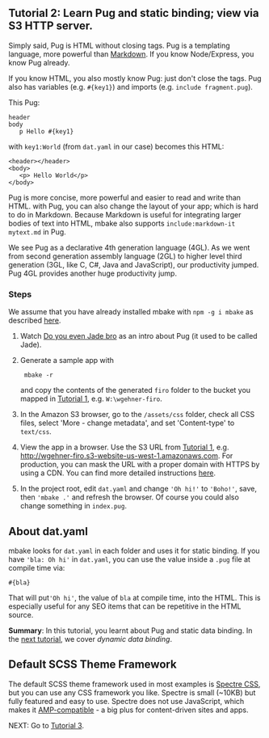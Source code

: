 
## Tutorial 2: Learn Pug and static binding; view via S3 HTTP server.

Simply said, Pug is HTML without closing tags. Pug is a templating language,  more powerful than [Markdown](https://en.wikipedia.org/wiki/Markdown). If you know Node/Express, you know Pug already.

If you know HTML, you also mostly know Pug: just don't close the tags. Pug also has variables (e.g. `#{key1}`) and imports (e.g. `include fragment.pug`).

This Pug:

    header
    body
       p Hello #{key1}


with `key1:World` (from `dat.yaml` in our case)
becomes this HTML:

    <header></header>
    <body>
       <p> Hello World</p>
    </body>

Pug is more concise, more powerful and easier to read and write than HTML. with Pug, you can also change the layout of your app; which is hard to do in Markdown. Because Markdown is useful for integrating larger bodies of text into HTML, mbake also supports `include:markdown-it mytext.md` in Pug.

We see Pug as a declarative 4th generation language (4GL). As we went from second generation assembly language (2GL) to higher level third generation (3GL, like C, C#, Java and JavaScript), our productivity jumped. Pug 4GL provides another huge productivity jump. 

### Steps

We assume that you have already installed mbake with `npm -g i mbake` as described [here](/#how-to-install-mbake).

1. Watch [Do you even Jade bro](http://youtube.com/watch?v=wzAWI9h3q18) as an intro about Pug (it used to be called Jade).

2. Generate a sample app with

        mbake -r

    and copy the contents of the generated `firo` folder to the bucket you mapped in [Tutorial 1](/t1/), e.g. `W:\wgehner-firo`.

3. In the Amazon S3 browser, go to the `/assets/css` folder, check all CSS files, select 'More - change metadata', and set 'Content-type' to `text/css`.

4. View the app in a browser. Use the S3 URL from [Tutorial 1](/t1/), e.g. <http://wgehner-firo.s3-website-us-west-1.amazonaws.com>. For production, you can mask the URL with a proper domain with HTTPS by using a CDN. You can find more detailed instructions [here](/cdn/).

5. In the project root, edit `dat.yaml` and change `'Oh hi!'` to `'Boho!'`, save, then `'mbake .'` and refresh the browser. Of course you could also change something in `index.pug`.

## About dat.yaml
mbake looks for `dat.yaml` in each folder and uses it for static binding. If you have `'bla: Oh hi'` in `dat.yaml`, you can use the value inside a `.pug` file at compile time via:

    #{bla}


That will put`'Oh hi'`, the value of `bla` at compile time, into the HTML. This is especially useful for any SEO items that can be repetitive in the HTML source.

__Summary__: In this tutorial, you learnt about Pug and static data binding. In the [next tutorial](/t3/), we cover _dynamic data binding_.

## Default SCSS Theme Framework

The default SCSS theme framework used in most examples is [Spectre CSS](https://picturepan2.github.io/spectre/getting-started.html#introduction), but you can use any CSS framework you like. Spectre is small (~10KB) but fully featured and easy to use. Spectre does not use JavaScript, which makes it [AMP-compatible](https://www.ampproject.org/learn/overview/) - a big plus for content-driven sites and apps.

NEXT: Go to [Tutorial 3](/t3/).